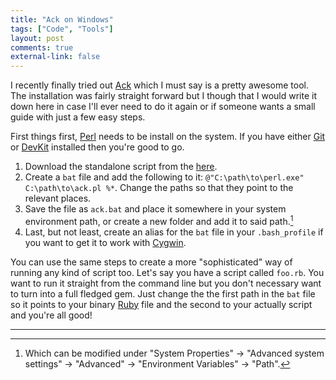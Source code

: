 ```yaml
---
title: "Ack on Windows"
tags: ["Code", "Tools"]
layout: post
comments: true
external-link: false
---
```


I recently finally tried out [Ack](http://betterthangrep.com/ "Ack") which I must say is a pretty awesome tool. The installation was fairly straight forward but I though that I would write it down here in case I'll ever need to do it again or if someone wants a small guide with just a few easy steps.

First things first, [Perl](http://www.perl.org/ "Perl") needs to be install on the system. If you have either [Git](http://git-scm.com/ "Git") or [DevKit](http://rubyinstaller.org/add-ons/devkit/ "DevKit") installed then you're good to go.

1. Download the standalone script from the [here](http://betterthangrep.com/install/ "How to install ack").
2. Create a `bat` file and add the following to it: `@"C:\path\to\perl.exe" C:\path\to\ack.pl %*`. Change the paths so that they point to the relevant places.
3. Save the file as `ack.bat` and place it somewhere in your system environment path, or create a new folder and add it to said path.[^20130221-1]
4. Last, but not least, create an alias for the `bat` file in your `.bash_profile` if you want to get it to work with [Cygwin](http://www.cygwin.com/ "Cygwin").

You can use the same steps to create a more "sophisticated" way of running any kind of script too. Let's say you have a script called `foo.rb`. You want to run it straight from the command line but you don't necessary want to turn into a full fledged gem. Just change the the first path in the `bat` file so it points to your binary [Ruby](http://www.ruby-lang.org/ "Ruby") file and the second to your actually script and you're all good!

***

[^20130221-1]: Which can be modified under "System Properties" &rarr; "Advanced system settings" &rarr; "Advanced" &rarr; "Environment Variables" &rarr; "Path".
